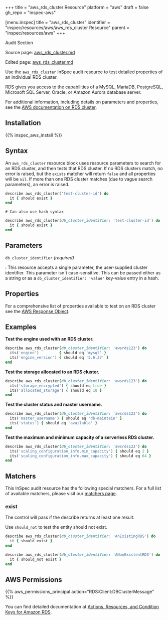 +++
title = "aws_rds_cluster Resource"
platform = "aws"
draft = false
gh_repo = "inspec-aws"

[menu.inspec]
title = "aws_rds_cluster"
identifier = "inspec/resources/aws/aws_rds_cluster Resource"
parent = "inspec/resources/aws"
+++

<div class="admonition-note">
<p class="admonition-note-title">Audit Section</p>
<div class="admonition-note-text">
<p>Source page: <a href="https://github.com/inspec/inspec-aws/blob/main/docs/resources/aws_rds_cluster.md">aws_rds_cluster.md</a></p>
<p>Edited page: <a href="https://github.com/ianmadd/inspec-aws/blob/im/hugo/docs-chef-io/content/inspec/resources/aws_rds_cluster.md">aws_rds_cluster.md</a></p>
</div>
</div>



Use the `aws_rds_cluster` InSpec audit resource to test detailed properties of an individual RDS cluster.

RDS gives you access to the capabilities of a MySQL, MariaDB, PostgreSQL, Microsoft SQL Server, Oracle, or Amazon Aurora database server.

For additional information, including details on parameters and properties, see the [AWS documentation on RDS cluster](https://docs.aws.amazon.com/AmazonRDS/latest/AuroraUserGuide/Aurora.Overview.html).

## Installation

{{% inspec_aws_install %}}

## Syntax

An `aws_rds_cluster` resource block uses resource parameters to search for an RDS cluster, and then tests that RDS cluster.  If no RDS clusters match, no error is raised, but the `exists` matcher will return `false` and all properties will be `nil`.  If more than one RDS cluster matches (due to vague search parameters), an error is raised.

```ruby
describe aws_rds_cluster('test-cluster-id') do
  it { should exist }
end
```

    # Can also use hash syntax
```ruby
describe aws_rds_cluster(db_cluster_identifier: 'test-cluster-id') do
  it { should exist }
end
```

## Parameters

`db_cluster_identifier` _(required)_

: This resource accepts a single parameter, the user-supplied cluster identifier. This parameter isn't case-sensitive.
  This can be passed either as a string or as a `db_cluster_identifier: 'value'` key-value entry in a hash.

## Properties

For a comprehensive list of properties available to test on an RDS cluster see the [AWS Response Object](https://docs.aws.amazon.com/sdk-for-ruby/v3/api/Aws/RDS/DBCluster.html).

## Examples

**Test the engine used with an RDS cluster.**

```ruby
describe aws_rds_cluster(db_cluster_identifier: 'awsrds123') do
  its('engine')         { should eq 'mysql' }
  its('engine_version') { should eq '5.6.37' }
end
```

**Test the storage allocated to an RDS cluster.**

```ruby
describe aws_rds_cluster(db_cluster_identifier: 'awsrds123') do
  its('storage_encrypted') { should eq true }
  its('allocated_storage') { should eq 10 }
end
```

**Test the cluster status and master username.**

```ruby
describe aws_rds_cluster(db_cluster_identifier: 'awsrds123') do
  its('master_username') { should eq 'db-maintain' }
  its('status') { should eq 'available' }
end
```

**Test the maximum and minimum capacity of a serverless RDS cluster.**

```ruby
describe aws_rds_cluster(db_cluster_identifier: 'awsrds123') do
  its('scaling_configuration_info.min_capacity') { should eq 2 }
  its('scaling_configuration_info.max_capacity') { should eq 64 }
end
```

## Matchers

This InSpec audit resource has the following special matchers. For a full list of available matchers, please visit our [matchers page](https://www.inspec.io/docs/reference/matchers/).

### exist

The control will pass if the describe returns at least one result.

Use `should_not` to test the entity should not exist.

```ruby
describe aws_rds_cluster(db_cluster_identifier: 'AnExistingRDS') do
  it { should exist }
end
```

```ruby
describe aws_rds_cluster(db_cluster_identifier: 'ANonExistentRDS') do
  it { should_not exist }
end
```

## AWS Permissions

{{% aws_permissions_principal action="RDS:Client:DBClusterMessage" %}}

You can find detailed documentation at [Actions, Resources, and Condition Keys for Amazon RDS](https://docs.aws.amazon.com/IAM/latest/UserGuide/list_amazonrds.html).
